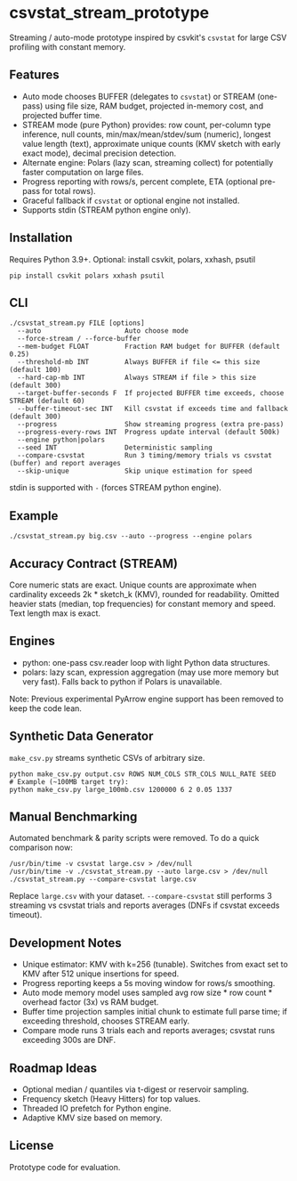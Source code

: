 # csvstat_stream_prototype

Streaming / auto-mode prototype inspired by csvkit's `csvstat` for large CSV profiling with constant memory.

## Features
- Auto mode chooses BUFFER (delegates to `csvstat`) or STREAM (one-pass) using file size, RAM budget, projected in-memory cost, and projected buffer time.
- STREAM mode (pure Python) provides: row count, per-column type inference, null counts, min/max/mean/stdev/sum (numeric), longest value length (text), approximate unique counts (KMV sketch with early exact mode), decimal precision detection.
- Alternate engine: Polars (lazy scan, streaming collect) for potentially faster computation on large files.
- Progress reporting with rows/s, percent complete, ETA (optional pre-pass for total rows).
- Graceful fallback if `csvstat` or optional engine not installed.
- Supports stdin (STREAM python engine only).

## Installation
Requires Python 3.9+.
Optional: install csvkit, polars, xxhash, psutil
```
pip install csvkit polars xxhash psutil
```

## CLI
```
./csvstat_stream.py FILE [options]
  --auto                     Auto choose mode
  --force-stream / --force-buffer
  --mem-budget FLOAT         Fraction RAM budget for BUFFER (default 0.25)
  --threshold-mb INT         Always BUFFER if file <= this size (default 100)
  --hard-cap-mb INT          Always STREAM if file > this size (default 300)
  --target-buffer-seconds F  If projected BUFFER time exceeds, choose STREAM (default 60)
  --buffer-timeout-sec INT   Kill csvstat if exceeds time and fallback (default 300)
  --progress                 Show streaming progress (extra pre-pass)
  --progress-every-rows INT  Progress update interval (default 500k)
  --engine python|polars
  --seed INT                 Deterministic sampling
  --compare-csvstat          Run 3 timing/memory trials vs csvstat (buffer) and report averages
  --skip-unique              Skip unique estimation for speed
```
stdin is supported with `-` (forces STREAM python engine).

## Example
```
./csvstat_stream.py big.csv --auto --progress --engine polars
```

## Accuracy Contract (STREAM)
Core numeric stats are exact. Unique counts are approximate when cardinality exceeds 2k * sketch_k (KMV), rounded for readability. Omitted heavier stats (median, top frequencies) for constant memory and speed. Text length max is exact.

## Engines
- python: one-pass csv.reader loop with light Python data structures.
- polars: lazy scan, expression aggregation (may use more memory but very fast).
Falls back to python if Polars is unavailable.

Note: Previous experimental PyArrow engine support has been removed to keep the code lean.

## Synthetic Data Generator
`make_csv.py` streams synthetic CSVs of arbitrary size.
```
python make_csv.py output.csv ROWS NUM_COLS STR_COLS NULL_RATE SEED
# Example (~100MB target try):
python make_csv.py large_100mb.csv 1200000 6 2 0.05 1337
```

## Manual Benchmarking
Automated benchmark & parity scripts were removed. To do a quick comparison now:
```
/usr/bin/time -v csvstat large.csv > /dev/null
/usr/bin/time -v ./csvstat_stream.py --auto large.csv > /dev/null
./csvstat_stream.py --compare-csvstat large.csv
```
Replace `large.csv` with your dataset. `--compare-csvstat` still performs 3 streaming vs csvstat trials and reports averages (DNFs if csvstat exceeds timeout).

## Development Notes
- Unique estimator: KMV with k=256 (tunable). Switches from exact set to KMV after 512 unique insertions for speed.
- Progress reporting keeps a 5s moving window for rows/s smoothing.
- Auto mode memory model uses sampled avg row size * row count * overhead factor (3x) vs RAM budget.
- Buffer time projection samples initial chunk to estimate full parse time; if exceeding threshold, chooses STREAM early.
- Compare mode runs 3 trials each and reports averages; csvstat runs exceeding 300s are DNF.

## Roadmap Ideas
- Optional median / quantiles via t-digest or reservoir sampling.
- Frequency sketch (Heavy Hitters) for top values.
- Threaded IO prefetch for Python engine.
- Adaptive KMV size based on memory.

## License
Prototype code for evaluation.
